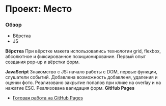 # Проект: Место

### Обзор

- Вёрстка
- JS

**Вёрстка**
При вёрстке макета использовались технологии grid, flexbox, абсолютное и фиксированное позиционирование. Первый опыт создания pop-up и вёрстки форм.

**JavaScript**
Знакомство с JS: начало работы с DOM, первые функции, слушатели событий.
Добавлена возможность добавленя, удаления и оценки фото.
Реализовано закрытие попапов при клике на overlay и на нажатие ESC.
Реализована валидация форм.
**GitHub Pages**

- [Готовая работа на GitHub Pages](https://smz498dev.github.io/mesto/)
